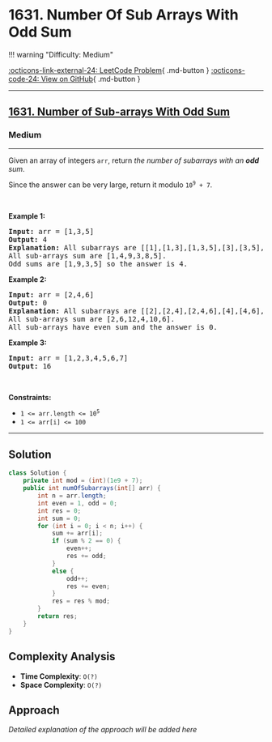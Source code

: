 # 1631. Number Of Sub Arrays With Odd Sum

!!! warning "Difficulty: Medium"

[:octicons-link-external-24: LeetCode Problem](https://leetcode.com/problems/number-of-sub-arrays-with-odd-sum/){ .md-button }
[:octicons-code-24: View on GitHub](https://github.com/RAJ8664/Leetcode/tree/master/1631-number-of-sub-arrays-with-odd-sum){ .md-button }

---

<h2><a href="https://leetcode.com/problems/number-of-sub-arrays-with-odd-sum">1631. Number of Sub-arrays With Odd Sum</a></h2><h3>Medium</h3><hr><p>Given an array of integers <code>arr</code>, return <em>the number of subarrays with an <strong>odd</strong> sum</em>.</p>

<p>Since the answer can be very large, return it modulo <code>10<sup>9</sup> + 7</code>.</p>

<p>&nbsp;</p>
<p><strong class="example">Example 1:</strong></p>

<pre>
<strong>Input:</strong> arr = [1,3,5]
<strong>Output:</strong> 4
<strong>Explanation:</strong> All subarrays are [[1],[1,3],[1,3,5],[3],[3,5],[5]]
All sub-arrays sum are [1,4,9,3,8,5].
Odd sums are [1,9,3,5] so the answer is 4.
</pre>

<p><strong class="example">Example 2:</strong></p>

<pre>
<strong>Input:</strong> arr = [2,4,6]
<strong>Output:</strong> 0
<strong>Explanation:</strong> All subarrays are [[2],[2,4],[2,4,6],[4],[4,6],[6]]
All sub-arrays sum are [2,6,12,4,10,6].
All sub-arrays have even sum and the answer is 0.
</pre>

<p><strong class="example">Example 3:</strong></p>

<pre>
<strong>Input:</strong> arr = [1,2,3,4,5,6,7]
<strong>Output:</strong> 16
</pre>

<p>&nbsp;</p>
<p><strong>Constraints:</strong></p>

<ul>
	<li><code>1 &lt;= arr.length &lt;= 10<sup>5</sup></code></li>
	<li><code>1 &lt;= arr[i] &lt;= 100</code></li>
</ul>


---

## Solution

```java
class Solution {
    private int mod = (int)(1e9 + 7);
    public int numOfSubarrays(int[] arr) {
        int n = arr.length;
        int even = 1, odd = 0;
        int res = 0;
        int sum = 0;
        for (int i = 0; i < n; i++) {
            sum += arr[i];
            if (sum % 2 == 0) {
                even++;
                res += odd;
            }
            else {
                odd++;
                res += even;
            }
            res = res % mod;
        }
        return res;
    }
}
```

## Complexity Analysis

- **Time Complexity**: `O(?)`
- **Space Complexity**: `O(?)`

## Approach

*Detailed explanation of the approach will be added here*

